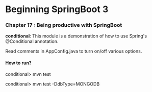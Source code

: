 # Beginning SpringBoot 3


### Chapter 17 : Being productive with SpringBoot

**conditional**: This module is a demonstration of how to use Spring's @Conditional annotation.

Read comments in AppConfig.java to turn on/off various options.
 
#### How to run?

conditional> mvn test

conditional> mvn test -DdbType=MONGODB

